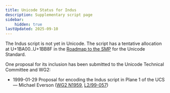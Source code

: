 ```yaml
---
title: Unicode Status for Indus
description: Supplementary script page
sidebar:
    hidden: true
lastUpdated: 2025-09-10
---
```


The Indus script is not yet in Unicode. The script has a tentative allocation at U+1BA00..U+1BB8F in the [Roadmap to the SMP](http://www.unicode.org/roadmaps/smp/) for the Unicode Standard.

[comment]: # (end of intro)

[comment]: # (start of blocks)



[comment]: # (end of blocks)

[comment]: # (start of chars)



[comment]: # (end of chars)

[comment]: # (start of rest)

One proposal for its inclusion has been submitted to the Unicode Technical Committee and WG2:

- 1999-01-29 Proposal for encoding the Indus script in Plane 1 of the UCS — Michael Everson ([WG2 N1959](https://www.unicode.org/wg2/docs/n1959.pdf), [L2/99-057](http://www.unicode.org/L2/L1999/n1959.pdf))
